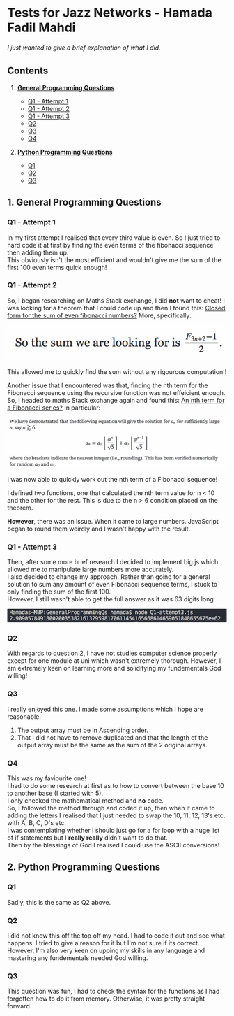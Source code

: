 # Tests for Jazz Networks - Hamada Fadil Mahdi
###### I just wanted to give a brief explanation of what I did.
## Contents

1. [__General Programming Questions__](#t1)
   * [Q1 - Attempt 1](#gq1-a1)
   * [Q1 - Attempt 2](#gq1-a2)
   * [Q1 - Attempt 3](#gq1-a3)
   * [Q2](#gq2)
   * [Q3](#gq3)
   * [Q4](#gq4)
   
2. [__Python Programming Questions__](#t2)
   * [Q1](#pq1)
   * [Q2](#pq2)
   * [Q3](#pq3)
    





## <a name="t1"> __1. General Programming Questions__</a>

### <a name="gq1-a1"> Q1 - Attempt 1</a>
   In my first attempt I realised that every third value is even.
   So I just tried to hard code it at first by finding the even terms of the fibonacci sequence then adding them up.  
   This obviously isn't the most efficient and wouldn't give me the sum of the first 100 even terms quick enough!
### <a name="gq1-a2"> Q1 - Attempt 2</a>
   So, I began researching on Maths Stack exchange, I did __not__ want to cheat! I was looking for a theorem that I could code up and then I found this: [Closed form for the sum of even fibonacci numbers?](https://math.stackexchange.com/questions/323058/closed-form-for-the-sum-of-even-fibonacci-numbers?utm_medium=organic&utm_source=google_rich_qa&utm_campaign=google_rich_qa) More, specifically:   
   
![alt text](https://github.com/HamadaFMahdi/Tests/blob/master/Screen%20Shot%202018-05-15%20at%2001.31.58.png?raw=true)
   
   This allowed me to quickly find the sum without any rigourous computation!!   
   
   Another issue that I encountered was that, finding the nth term for the Fibonacci sequence using the recursive function was not effeicient enough. So, I headed to maths Stack exchange again and found this: [An nth term for a Fibonacci series?](https://math.stackexchange.com/questions/2293750/an-nth-term-for-a-fibonacci-series) In particular:   
   
![alt text](https://github.com/HamadaFMahdi/Tests/blob/master/Screen%20Shot%202018-05-15%20at%2004.53.36.png?raw=true)

   I was now able to quickly work out the nth term of a Fibonacci sequence!  
   
   I defined two functions, one that calculated the nth term value for n < 10 and the other for the rest. This is due to the n > 6 condition placed on the theorem.  
   
   __However__, there was an issue. When it came to large numbers. JavaScript began to round them weirdly and I wasn't happy with the result.
### <a name="gq1-a3"> Q1 - Attempt 3</a>
   Then, after some more brief research I decided to implement big.js which allowed me to manipulate large numbers more accurately.  
   I also decided to change my approach. Rather than going for a general solution to sum any amount of even Fibonacci sequence terms, I stuck to only finding the sum of the first 100.  
   However, I still wasn't able to get the full answer as it was 63 digits long:  
   
![alt text](https://github.com/HamadaFMahdi/Tests/blob/master/Screen%20Shot%202018-05-15%20at%2010.14.03.png?raw=true)  

### <a name="gq2"> Q2</a>
   With regards to question 2, I have not studies computer science properly except for one module at uni which wasn't extremely thorough. However, I am extremely keen on learning more and solidifying my fundementals God willing!
### <a name="gq3"> Q3</a>
   I really enjoyed this one. I made some assumptions which I hope are reasonable:  
1. The output array must be in Ascending order.
2. That I did not have to remove duplicated and that the length of the output array must be the same as the sum of the 2 original arrays.
### <a name="gq4"> Q4</a>
   This was my faviourite one!   
   I had to do some research at first as to how to convert between the base 10 to another base (I started with 5).  
   I only checked the mathematical method and __no__ code.  
   So, I followed the method through and coded it up, then when it came to adding the letters I realised that I just needed to swap the 10, 11, 12, 13's etc. with A, B, C, D's etc.  
   I was contemplating whether I should just go for a for loop with a huge list of if statements but I __really really__ didn't want to do that.  
   Then by the blessings of God I realised I could use the ASCII conversions!
## <a name="t2"> __2. Python Programming Questions__</a>

### <a name="pq1"> Q1</a>
   Sadly, this is the same as Q2 above.
### <a name="pq2"> Q2</a>
   I did not know this off the top off my head. I had to code it out and see what happens. I tried to give a reason for it but I'm not sure if its correct.  
   However, I'm also very keen on upping my skills in any language and mastering any fundementals needed God willing.
### <a name="pq3"> Q3</a>
   This question was fun, I had to check the syntax for the functions as I had forgotten how to do it from memory. Otherwise, it was pretty straight forward. 













